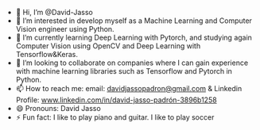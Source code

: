 - 👋 Hi, I’m @David-Jasso
- 👀 I’m interested in develop myself as a Machine Learning and Computer Vision engineer using Python.
- 🌱 I’m currently learning Deep Learning with Pytorch, and studying again Computer Vision using OpenCV and Deep Learning with Tensorflow&Keras.
- 💞️ I’m looking to collaborate on companies where I can gain experience with machine learning libraries such as Tensorflow and Pytorch in Python.
- 📫 How to reach me: email: davidjassopadron@gmail.com & Linkedin Profile: www.linkedin.com/in/david-jasso-padrón-3896b1258 
- 😄 Pronouns: David Jasso
- ⚡ Fun fact: I like to play piano and guitar. I like to play soccer

<!---
David-Jasso/David-Jasso is a ✨ special ✨ repository because its `README.md` (this file) appears on your GitHub profile.
You can click the Preview link to take a look at your changes.
--->

